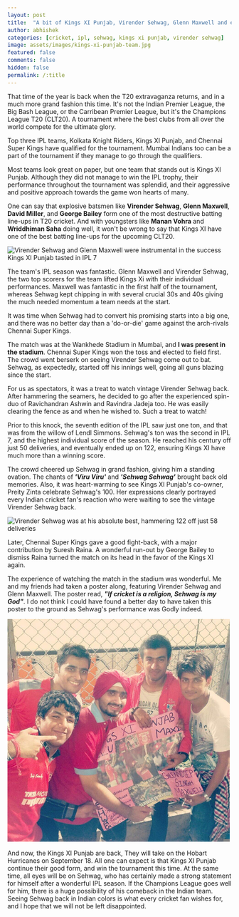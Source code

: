 ```yaml
---
layout: post
title:  "A bit of Kings XI Punjab, Virender Sehwag, Glenn Maxwell and everything else we wish for"
author: abhishek
categories: [cricket, ipl, sehwag, kings xi punjab, virender sehwag]
image: assets/images/kings-xi-punjab-team.jpg
featured: false
comments: false
hidden: false
permalink: /:title
---
```

That time of the year is back when the T20 extravaganza returns, and in a much more grand fashion this time. It's not the Indian Premier League, the Big Bash League, or the Carribean Premier League, but it's the Champions League T20 (CLT20). A tournament where the best clubs from all over the world compete for the ultimate glory.

Top three IPL teams, Kolkata Knight Riders, Kings XI Punjab, and Chennai Super Kings have qualified for the tournament. Mumbai Indians too can be a part of the tournament if they manage to go through the qualifiers.

Most teams look great on paper, but one team that stands out is Kings XI Punjab. Although they did not manage to win the IPL trophy, their performance throughout the tournament was splendid, and their aggressive and positive approach towards the game won hearts of many.

One can say that explosive batsmen like **Virender Sehwag**, **Glenn Maxwell**, **David Miller**, and **George Bailey** form one of the most destructive batting line-ups in T20 cricket. And with youngsters like **Manan Vohra** and **Wriddhiman Saha** doing well, it won't be wrong to say that Kings XI have one of the best batting line-ups for the upcoming CLT20.

<img src="https://www.cricket.com.au/-/media/News/2016/01/19MaxiSehwag.ashx" width="500" height="auto" alt="Virender Sehwag and Glenn Maxwell were instrumental in the success Kings XI Punjab tasted in IPL 7">

The team's IPL season was fantastic. Glenn Maxwell and Virender Sehwag, the two top scorers for the team lifted Kings Xi with their individual performances. Maxwell was fantastic in the first half of the tournament, whereas Sehwag kept chipping in with several crucial 30s and 40s giving the much needed momentum a team needs at the start.

It was time when Sehwag had to convert his promising starts into a big one, and there was no better day than a 'do-or-die' game against the arch-rivals Chennai Super Kings.

The match was at the Wankhede Stadium in Mumbai, and **I was present in the stadium**. Chennai Super Kings won the toss and elected to field first. The crowd went berserk on seeing Virender Sehwag come out to bat. Sehwag, as expectedly, started off his innings well, going all guns blazing since the start.

For us as spectators, it was a treat to watch vintage Virender Sehwag back. After hammering the seamers, he decided to go after the experienced spin-duo of Ravichandran Ashwin and Ravindra Jadeja too. He was easily clearing the fence as and when he wished to. Such a treat to watch!

Prior to this knock, the seventh edition of the IPL saw just one ton, and that was from the willow of Lendl Simmons. Sehwag's ton was the second in IPL 7, and the highest individual score of the season. He reached his century off just 50 deliveries, and eventually ended up on 122, ensuring Kings XI have much more than a winning score.

The crowd cheered up Sehwag in grand fashion, giving him a standing ovation. The chants of <em>**'Viru Viru'**</em> and <em>**'Sehwag Sehwag'**</em> brought back old memories. Also, it was heart-warming to see Kings XI Punjab's co-owner, Preity Zinta celebrate Sehwag's 100. Her expressions clearly portrayed every Indian cricket fan's reaction who were waiting to see the vintage Virender Sehwag back.

![Virender Sehwag was at his absolute best, hammering 122 off just 58 deliveries](https://s.ndtvimg.com/images/stories/virender-sehwag-qualifier-640.jpg)

Later, Chennai Super Kings gave a good fight-back, with a major contribution by Suresh Raina. A wonderful run-out by George Bailey to dismiss Raina turned the match on its head in the favor of the Kings XI again.

The experience of watching the match in the stadium was wonderful. Me and my friends had taken a poster along, featuring Virender Sehwag and Glenn Maxwell. The poster read, <em>**"If cricket is a religion, Sehwag is my God"**</em>. I do not think I could have found a better day to have taken this poster to the ground as Sehwag's performance was Godly indeed.

<img src="https://raw.githubusercontent.com/abhishekmsharma/blog/master/assets/images/kxipvscsk-wankhede.jpg?token=AEtGYnuv626WaGylJZdBGlIOTVtEQShOks5byt9FwA%3D%3D" width="500" height="auto" alt="At the Wankhede stadium, wearing a red turban, celebrating Sehwag's century, and Kings XI Punjab's entry into the IPL finals">

And now, the Kings XI Punjab are back, They will take on the Hobart Hurricanes on September 18. All one can expect is that Kings XI Punjab continue their good form, and win the tournament this time. At the same time, all eyes will be on Sehwag, who has certainly made a strong statement for himself after a wonderful IPL season. If the Champions League goes well for him, there is a huge possibility of his comeback in the Indian team. Seeing Sehwag back in Indian colors is what every cricket fan wishes for, and I hope that we will not be left disappointed.
